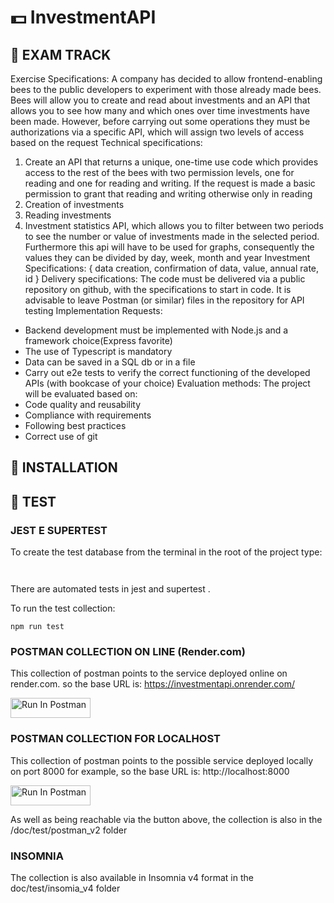 # 💵 InvestmentAPI

## 📌 EXAM TRACK

Exercise
Specifications:
A company has decided to allow frontend-enabling bees to the public
developers to experiment with those already made bees. Bees will allow you to create and
read about investments and an API that allows you to see how many and which ones over time
investments have been made. However, before carrying out some operations they must be
authorizations via a specific API, which will assign two levels of access based on the request
Technical specifications:

1. Create an API that returns a unique, one-time use code
   which provides access to the rest of the bees with two permission levels, one for
   reading and one for reading and writing. If the request is made a basic
   permission to grant that reading and writing otherwise only in
   reading
2. Creation of investments
3. Reading investments
4. Investment statistics API, which allows you to filter between two periods to see the
   number or value of investments made in the selected period. Furthermore
   this api will have to be used for graphs, consequently the values
   they can be divided by day, week, month and year
   Investment Specifications: {
   data creation,
   confirmation of data,
   value,
   annual rate,
   id
   }
   Delivery specifications:
   The code must be delivered via a public repository on github, with the
   specifications to start in code.
   It is advisable to leave Postman (or similar) files in the repository for API testing
   Implementation Requests:

- Backend development must be implemented with Node.js and a framework
  choice(Express favorite)
- The use of Typescript is mandatory
- Data can be saved in a SQL db or in a file
- Carry out e2e tests to verify the correct functioning of the developed APIs
  (with bookcase of your choice)
  Evaluation methods:
  The project will be evaluated based on:
- Code quality and reusability
- Compliance with requirements
- Following best practices
- Correct use of git

## 💽 INSTALLATION

## 🔬 TEST

### JEST E SUPERTEST

To create the test database from the terminal in the root of the project type:

```


```

There are automated tests in jest and supertest .

To run the test collection:

```
npm run test

```

### POSTMAN COLLECTION ON LINE (Render.com)

This collection of postman points to the service deployed online on render.com. so the base URL is: https://investmentapi.onrender.com/

[<img src="https://run.pstmn.io/button.svg" alt="Run In Postman" style="width: 128px; height: 32px;">](https://god.gw.postman.com/run-collection/37112030-533998d2-7f3c-41f8-9bf3-d712d13c95b8?action=collection%2Ffork&source=rip_markdown&collection-url=entityId%3D37112030-533998d2-7f3c-41f8-9bf3-d712d13c95b8%26entityType%3Dcollection%26workspaceId%3D4ff310f0-17de-4e59-a39d-b71459c423ec)

### POSTMAN COLLECTION FOR LOCALHOST

This collection of postman points to the possible service deployed locally on port 8000 for example, so the base URL is: http://localhost:8000

[<img src="https://run.pstmn.io/button.svg" alt="Run In Postman" style="width: 128px; height: 32px;">](https://god.gw.postman.com/run-collection/37112030-38e21a9b-fe21-40f3-8273-247081bf6b9b?action=collection%2Ffork&source=rip_markdown&collection-url=entityId%3D37112030-38e21a9b-fe21-40f3-8273-247081bf6b9b%26entityType%3Dcollection%26workspaceId%3D4ff310f0-17de-4e59-a39d-b71459c423ec)

As well as being reachable via the button above, the collection is also in the /doc/test/postman_v2 folder

### INSOMNIA

The collection is also available in Insomnia v4 format in the doc/test/insomia_v4 folder
